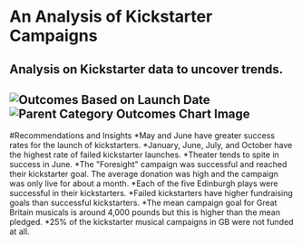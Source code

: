 # An Analysis of Kickstarter Campaigns
Analysis on Kickstarter data to uncover trends.
---
![Outcomes Based on Launch Date](path/to/Outcomes_Based_on_Launch_Date.png)
![Parent Category Outcomes Chart Image](path/to/Parent_Category_Outcomes_Chart_Image.png)
---
#Recommendations and Insights
*May and June have greater success rates for the launch of kickstarters.
*January, June, July, and October have the highest rate of failed kickstarter launches. 
*Theater tends to spite in success in June.
*The "Foresight" campaign was successful and reached their kickstarter goal. The average donation was high and the campaign was only live for about a month. 
*Each of the five Edinburgh plays were successful in their kickstarters. 
*Failed kickstarters have higher fundraising goals than successful kickstarters. 
*The mean campaign goal for Great Britain musicals is around 4,000 pounds but this is higher than the mean pledged. 
*25% of the kickstarter musical campaigns in GB were not funded at all. 
